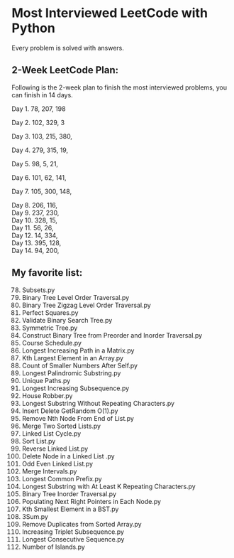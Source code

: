 # Most Interviewed LeetCode with Python

Every problem is solved with answers. 


## 2-Week LeetCode Plan:

Following is the 2-week plan to finish the most interviewed problems, you can finish in 14 days.

Day 1.	78, 	207, 	198 

Day 2.	102, 	329, 	3 

Day 3.	103, 	215, 	380, 

Day 4.	279, 	315, 	19, 

Day 5.	98, 	5, 	21, 

Day 6.	101, 	62, 	141, 

Day 7.	105, 	300, 	148, 

Day 8.	206, 	116, 	
Day 9.	237, 	230, 	
Day 10.	328, 	15, 	
Day 11.	56, 	26, 	
Day 12.	14, 	334, 	
Day 13.	395, 	128, 	
Day 14.	94, 	200, 	

## My favorite list:

78. Subsets.py
102. Binary Tree Level Order Traversal.py
103. Binary Tree Zigzag Level Order Traversal.py
279. Perfect Squares.py
98. Validate Binary Search Tree.py
101. Symmetric Tree.py
105. Construct Binary Tree from Preorder and Inorder Traversal.py
207. Course Schedule.py
329. Longest Increasing Path in a Matrix.py
215. Kth Largest Element in an Array.py
315. Count of Smaller Numbers After Self.py
5. Longest Palindromic Substring.py
62. Unique Paths.py
300. Longest Increasing Subsequence.py
198. House Robber.py
3. Longest Substring Without Repeating Characters.py
380. Insert Delete GetRandom O(1).py
19. Remove Nth Node From End of List.py
21. Merge Two Sorted Lists.py
141. Linked List Cycle.py
148. Sort List.py
206. Reverse Linked List.py
237. Delete Node in a Linked List .py
328. Odd Even Linked List.py
56. Merge Intervals.py
14. Longest Common Prefix.py
395. Longest Substring with At Least K Repeating Characters.py
94. Binary Tree Inorder Traversal.py
116. Populating Next Right Pointers in Each Node.py
230. Kth Smallest Element in a BST.py
15. 3Sum.py
26. Remove Duplicates from Sorted Array.py
334. Increasing Triplet Subsequence.py
128. Longest Consecutive Sequence.py
200. Number of Islands.py
